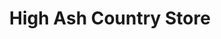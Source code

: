 ---
title: "High Ash Country Store"
url: /abbots-bromley/high-ash-country-store/
shop: Allgemein
---